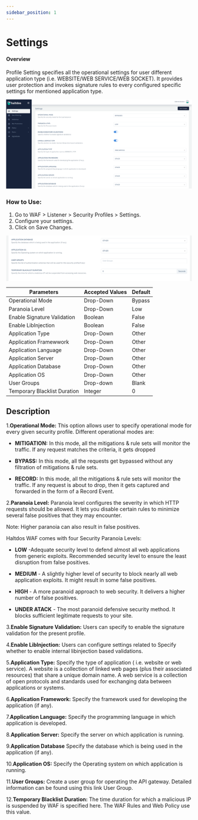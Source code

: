 ```yaml
---
sidebar_position: 1
---
```


# Settings
  
#### Overview 
Profile Setting specifies all the operational settings for user different application type (i.e. WEBSITE/WEB SERVICE/WEB SOCKET). It provides user protection and invokes signature rules to every configured specific settings for mentioned application type.

![Profile_settings](/img/waf/profilesetting.png)
   
### How to Use:
1. Go to WAF > Listener > Security Profiles > Settings.
2. Configure your settings.
3. Click on Save Changes.

![Profile_settings](/img/waf/profilesetting1.png)

   
| Parameters                   | Accepted Values | Default |
|------------------------------|-----------------|---------|
| Operational Mode             | Drop-Down       | Bypass  |
| Paranoia Level               | Drop-Down       | Low     |
| Enable Signature Validation  | Boolean         | False   |
| Enable LibInjection          | Boolean         | False   |
| Application Type             | Drop-Down       | Other   |
| Application Framewwork            | Drop-Down       | Other   |
| Application Language           | Drop-Down       | Other   |
| Application Server            | Drop-Down       | Other   |
| Application Database             | Drop-Down       | Other   |
| Application OS            | Drop-Down       | Other   |
| User Groups                  | Drop-down       | Blank   |
| Temporary Blacklist Duration | Integer         |    0     |
   
## Description

1.**Operational Mode:**
This option allows user to specify operational mode for every given security profile. Different operational modes are:
- **MITIGATION:** In this mode, all the mitigations & rule sets will monitor the traffic. If any request matches the criteria, it gets dropped  

- **BYPASS:** In this mode, all the requests get bypassed without any filtration of mitigations & rule sets.  

- **RECORD:** In this mode, all the mitigations & rule sets will monitor the traffic. If any request is about to drop, then it gets captured and forwarded in the form of a Record Event.  

2.**Paranoia Level:** 
Paranoia level configures the severity in which HTTP requests should be allowed. It lets you disable certain rules to minimize several false positives that they may encounter.  
   
Note: Higher paranoia can also result in false positives.  

Haltdos WAF comes with four Security Paranoia Levels:  
- **LOW** -Adequate security level to defend almost all web applications from generic exploits. Recommended security level to ensure the least disruption from false positives.  

- **MEDIUM** - A slightly higher level of security to block nearly all web application exploits. It might result in some false positives.  

- **HIGH** - A more paranoid approach to web security. It delivers a higher number of false positives.  

- **UNDER ATACK** - The most paranoid defensive security method. It blocks sufficient legitimate requests to your site.  

3.**Enable Signature Validation:**
Users can specify to enable the signature validation for the present profile.  

4.**Enable LibInjection:**
Users can configure settings related to Specify whether to enable internal libinjection based validations.  

5.**Application Type:**
Specify the type of application ( i.e. website or web service). A website is a collection of linked web pages (plus their associated resources) that share a unique domain name. A web service is a collection of open protocols and standards used for exchanging data between applications or systems.  

6.**Application Framework:**
Specify the framework used for developing the application (if any).

7.**Application Language:**
Specify the programming language in which application is developed.

8.**Application Server:**
Specify the server on which application is running.

9.**Application  Database**
Specify the database which is being used in the application (if any).

10.**Application OS:**
Specify the Operating system on which application is running.

11.**User Groups:**
Create a user group for operating the API gateway. Detailed information can be found using this link User Group.  

12.**Temporary Blacklist Duration:**
The time duration for which a malicious IP is suspended by WAF is specified here. The WAF Rules and Web Policy use this value.


